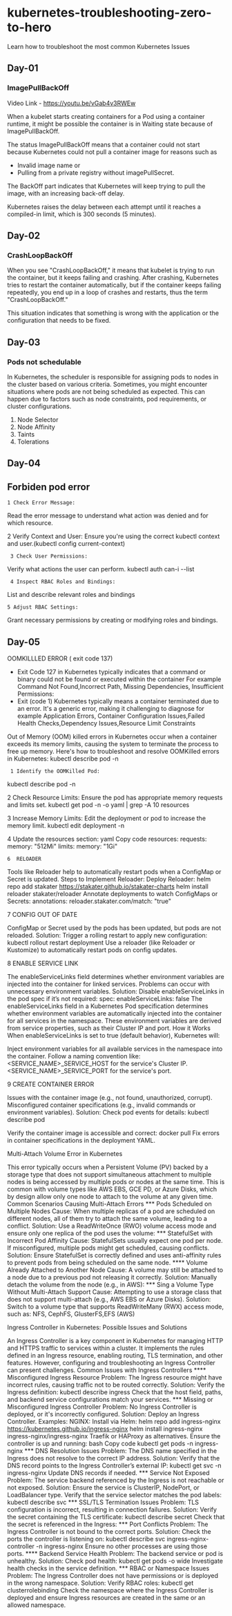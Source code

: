 # kubernetes-troubleshooting-zero-to-hero
Learn how to troubleshoot the most common Kubernetes Issues

## Day-01

### ImagePullBackOff

Video Link - https://youtu.be/vGab4v3RWEw

When a kubelet starts creating containers for a Pod using a container runtime, it might be possible the container is in Waiting state because of ImagePullBackOff.

The status ImagePullBackOff means that a container could not start because Kubernetes could not pull a container image for reasons such as 

- Invalid image name or 
- Pulling from a private registry without imagePullSecret. 

The BackOff part indicates that Kubernetes will keep trying to pull the image, with an increasing back-off delay.

Kubernetes raises the delay between each attempt until it reaches a compiled-in limit, which is 300 seconds (5 minutes).


## Day-02

### CrashLoopBackOff

When you see "CrashLoopBackOff," it means that kubelet is trying to run the container, but it keeps failing and crashing. After crashing, Kubernetes tries to restart the container automatically, but if the container keeps failing repeatedly, you end up in a loop of crashes and restarts, thus the term "CrashLoopBackOff." 

This situation indicates that something is wrong with the application or the configuration that needs to be fixed.

## Day-03

### Pods not schedulable

In Kubernetes, the scheduler is responsible for assigning pods to nodes in the cluster based on various criteria. Sometimes, you might encounter situations where pods are not being scheduled as expected. This can happen due to factors such as node constraints, pod requirements, or cluster configurations.

1. Node Selector
2. Node Affinity
3. Taints
4. Tolerations

## Day-04 

## Forbiden pod error
    1 Check Error Message:
Read the error message to understand what action was denied and for which resource.

   2 Verify Context and User:
Ensure you're using the correct kubectl context and user.(kubectl config current-context)

     3 Check User Permissions:
Verify what actions the user can perform.
kubectl auth can-i --list

     4 Inspect RBAC Roles and Bindings:
List and describe relevant roles and bindings

    5 Adjust RBAC Settings:
Grant necessary permissions by creating or modifying roles and bindings.

## Day-05
OOMKILLLED ERROR ( exit code 137) 
*  Exit Code 127 in Kubernetes typically indicates that a command or binary could not be found or executed within the container For example Command Not Found,Incorrect Path, Missing Dependencies, Insufficient Permissions:
* Exit (code 1)  Kubernetes typically means a container terminated due to an error. It's a generic error, making it challenging to diagnose for example Application Errors, Container Configuration Issues,Failed Health Checks,Dependency Issues,Resource Limit Constraints

Out of Memory (OOM) killed errors in Kubernetes occur when a container exceeds its memory limits, causing the system to terminate the process to free up memory. Here's how to troubleshoot and resolve OOMKilled errors in Kubernetes:
kubectl describe pod <pod-name> -n <namespace>

     1 Identify the OOMKilled Pod:
kubectl describe pod <pod-name> -n <namespace>

2 Check Resource Limits:
Ensure the pod has appropriate memory requests and limits set.
kubectl get pod <pod-name> -n <namespace> -o yaml | grep -A 10 resources

3 Increase Memory Limits:
Edit the deployment or pod to increase the memory limit.
kubectl edit deployment <deployment-name> -n <namespace>

4 Update the resources section:
yaml
Copy code
resources:
  requests:
    memory: "512Mi"
  limits:
    memory: "1Gi"

    6  RELOADER
    
Tools like Reloader help to automatically restart pods when a ConfigMap or Secret is updated.
Steps to Implement Reloader:
Deploy Reloader:
helm repo add stakater https://stakater.github.io/stakater-charts
helm install reloader stakater/reloader
Annotate deployments to watch ConfigMaps or Secrets:
annotations:
  reloader.stakater.com/match: "true"
  
7   CONFIG OUT OF DATE

ConfigMap or Secret used by the pods has been updated, but pods are not reloaded.
Solution:
Trigger a rolling restart to apply new configuration:
kubectl rollout restart deployment <deployment-name>
Use a reloader (like Reloader or Kustomize) to automatically restart pods on config updates.

8 ENABLE SERVICE LINK 

The enableServiceLinks field determines whether environment variables are injected into the container for linked services. Problems can occur with unnecessary environment variables.
Solution:
Disable enableServiceLinks in the pod spec if it’s not required:
spec:
  enableServiceLinks: false
The enableServiceLinks field in a Kubernetes Pod specification determines whether environment variables are automatically injected into the container for all services in the namespace. These environment variables are derived from service properties, such as their Cluster IP and port.
   How it Works
When enableServiceLinks is set to true (default behavior), Kubernetes will:

Inject environment variables for all available services in the namespace into the container.
Follow a naming convention like:
<SERVICE_NAME>_SERVICE_HOST for the service's Cluster IP.
<SERVICE_NAME>_SERVICE_PORT for the service's port.

9 CREATE CONTAINER ERROR

Issues with the container image (e.g., not found, unauthorized, corrupt).
Misconfigured container specifications (e.g., invalid commands or environment variables).
Solution:
Check pod events for details:
kubectl describe pod <pod-name>

Verify the container image is accessible and correct:
docker pull <image-name>
Fix errors in container specifications in the deployment YAML.


Multi-Attach Volume Error in Kubernetes

This error typically occurs when a Persistent Volume (PV) backed by a storage type that does not support simultaneous attachment to multiple nodes is being accessed by multiple pods or nodes at the same time. This is common with volume types like AWS EBS, GCE PD, or Azure Disks, which by design allow only one node to attach to the volume at any given time.
Common Scenarios Causing Multi-Attach Errors
     *** Pods Scheduled on Multiple Nodes
Cause: When multiple replicas of a pod are scheduled on different nodes, all of them try to attach the same volume, leading to a conflict.
Solution:
Use a ReadWriteOnce (RWO) volume access mode and ensure only one replica of the pod uses the volume:
 *** StatefulSet with Incorrect Pod Affinity
Cause: StatefulSets usually expect one pod per node. If misconfigured, multiple pods might get scheduled, causing conflicts.
Solution:
Ensure StatefulSet is correctly defined and uses anti-affinity rules to prevent pods from being scheduled on the same node.
**** Volume Already Attached to Another Node
Cause: A volume may still be attached to a node due to a previous pod not releasing it correctly.
Solution:
Manually detach the volume from the node (e.g., in AWS):
*** Sing a Volume Type Without Multi-Attach Support
Cause: Attempting to use a storage class that does not support multi-attach (e.g., AWS EBS or Azure Disks).
Solution:
Switch to a volume type that supports ReadWriteMany (RWX) access mode, such as:
NFS, CephFS, GlusterFS,EFS (AWS)

Ingress Controller in Kubernetes: Possible Issues and Solutions

An Ingress Controller is a key component in Kubernetes for managing HTTP and HTTPS traffic to services within a cluster. It implements the rules defined in an Ingress resource, enabling routing, TLS termination, and other features. However, configuring and troubleshooting an Ingress Controller can present challenges.
       Common Issues with Ingress Controllers
****  Misconfigured Ingress Resource
Problem: The Ingress resource might have incorrect rules, causing traffic not to be routed correctly.
Solution:
Verify the Ingress definition:
kubectl describe ingress <ingress-name>
Check that the host field, paths, and backend service configurations match your services.
*** Missing or Misconfigured Ingress Controller
Problem: No Ingress Controller is deployed, or it's incorrectly configured.
Solution:
Deploy an Ingress Controller. Examples:
NGINX: Install via Helm:
helm repo add ingress-nginx https://kubernetes.github.io/ingress-nginx
helm install ingress-nginx ingress-nginx/ingress-nginx
Traefik or HAProxy as alternatives.
Ensure the controller is up and running:
bash
Copy code
kubectl get pods -n ingress-nginx
***  DNS Resolution Issues
Problem: The DNS name specified in the Ingress does not resolve to the correct IP address.
Solution:
Verify that the DNS record points to the Ingress Controller’s external IP:
kubectl get svc -n ingress-nginx
Update DNS records if needed.
***  Service Not Exposed
Problem: The service backend referenced by the Ingress is not reachable or not exposed.
Solution:
Ensure the service is ClusterIP, NodePort, or LoadBalancer type.
Verify that the service selector matches the pod labels:
kubectl describe svc <service-name>
*** SSL/TLS Termination Issues
Problem: TLS configuration is incorrect, resulting in connection failures.
Solution:
Verify the secret containing the TLS certificate:
kubectl describe secret <secret-name>
Check that the secret is referenced in the Ingress:
*** Port Conflicts
Problem: The Ingress Controller is not bound to the correct ports.
Solution:
Check the ports the controller is listening on:
kubectl describe svc ingress-nginx-controller -n ingress-nginx
Ensure no other processes are using those ports.
****  Backend Service Health
Problem: The backend service or pod is unhealthy.
Solution:
Check pod health:
kubectl get pods -o wide
Investigate health checks in the service definition.
*** RBAC or Namespace Issues
Problem: The Ingress Controller does not have permissions or is deployed in the wrong namespace.
Solution:
Verify RBAC roles:
kubectl get clusterrolebinding
Check the namespace where the Ingress Controller is deployed and ensure Ingress resources are created in the same or an allowed namespace.


